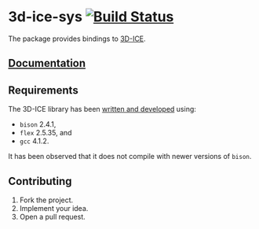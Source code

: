 # 3d-ice-sys [![Build Status][status-svg]][status-url]

The package provides bindings to [3D-ICE][1].

## [Documentation][2]

## Requirements

The 3D-ICE library has been [written and developed][3] using:

* `bison` 2.4.1,
* `flex` 2.5.35, and
* `gcc` 4.1.2.

It has been observed that it does not compile with newer versions of `bison`.

## Contributing

1. Fork the project.
2. Implement your idea.
3. Open a pull request.

[1]: http://esl.epfl.ch/3D-ICE
[2]: https://stainless-steel.github.io/3d-ice-sys
[3]: http://esl.epfl.ch/files/content/sites/esl/files/3dice/releases/3D-ICE-User_Guide.pdf

[status-svg]: https://travis-ci.org/stainless-steel/3d-ice-sys.svg?branch=master
[status-url]: https://travis-ci.org/stainless-steel/3d-ice-sys
